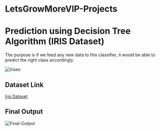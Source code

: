 # LetsGrowMoreVIP-Projects 

# Prediction using Decision Tree  Algorithm (IRIS Dataset)

The purpose is if we feed any new data to this classifier, it would be able to  predict the right class accordingly.  

![irises](https://user-images.githubusercontent.com/83171076/135107964-883c66a9-c131-4945-b702-0aed919828a0.png)

## Dataset Link

[Iris Dataset](https://drive.google.com/file/d/11Iq7YvbWZbt8VXjfm06brx66b10YiwK-/view)

  
## Final Output

![Final-Output](https://user-images.githubusercontent.com/83171076/135126476-d5173b6f-9373-4a4b-8235-e2eb4043556c.png)

  
